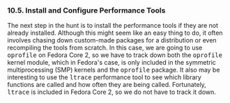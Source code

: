 ### 10.5\. Install and Configure Performance Tools

The next <a name="iddle2330"></a><a name="iddle2331"></a><a name="iddle2332"></a><a name="iddle2333"></a><a name="iddle2334"></a>step in the hunt is to install the performance tools if they are not already installed. Although this might seem like an easy thing to do, it often involves chasing down custom-made packages for a distribution or even recompiling the tools from scratch. In this case, we are going to use <tt>oprofile</tt> on Fedora Core 2, so we have to track down both the <tt>oprofile</tt> <a name="iddle2335"></a>kernel module, which in Fedora's case, is only included in the symmetric multiprocessing (SMP) kernels and the <tt>oprofile</tt> package. It also may be interesting to use the <tt>ltrace</tt> <a name="iddle2336"></a>performance tool to see which library functions are called and how often they are being called. Fortunately, <tt>ltrace</tt> is included in Fedora Core 2, so we do not have to track it down.